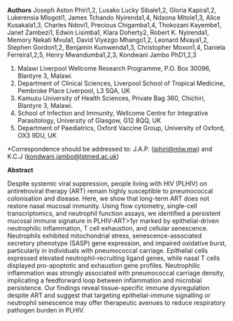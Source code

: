 **Authors**
Joseph Aston Phiri1,2, Lusako Lucky Sibale1,2, Gloria Kapira1,2, Lukerensia Mlogoti1, James Tchando Nyirenda1,4, Ndaona Mitole1,3, Alice Kusakala1,3, Charles Ndovi1, Precious Chigamba1,4, Thokozani Kayembe1, Janet Zambezi1, Edwin Lisimba1, Klara Doherty2, Robert K. Nyirenda1, Memory Nekati Mvula1, David Viyezgo Mhango1,2, Leonard Mvaya1,2, Stephen Gordon1,2, Benjamin Kumwenda1,3, Christopher Moxon1,4, Daniela Ferreira1,2,5, Henry Mwandumba1,2,3, Kondwani Jambo PhD1,2,3

1.	Malawi Liverpool Wellcome Research Programme, P.O. Box 30096, Blantyre 3, Malawi.
2.	Department of Clinical Sciences, Liverpool School of Tropical Medicine, Pembroke Place Liverpool, L3 5QA, UK
3.	Kamuzu University of Health Sciences, Private Bag 360, Chichiri, Blantyre 3, Malawi.
4.	School of Infection and Immunity, Wellcome Centre for Integrative Parasitology, University of Glasgow, G12 8QQ, UK
5.	Department of Paediatrics, Oxford Vaccine Group, University of Oxford, OX3 9DU, UK

*Correspondence should be addressed to: J.A.P. (jphiri@mlw.mw) and K.C.J (kondwani.jambo@lstmed.ac.uk)


**Abstract**

Despite systemic viral suppression, people living with HIV (PLHIV) on antiretroviral therapy (ART) remain highly susceptible to pneumococcal colonisation and disease. Here, we show that long-term ART does not restore nasal mucosal immunity. Using flow cytometry, single-cell transcriptomics, and neutrophil function assays, we identified a persistent mucosal immune signature in PLHIV-ART>1yr marked by epithelial-driven neutrophilic inflammation, T cell exhaustion, and cellular senescence. Neutrophils exhibited mitochondrial stress, senescence-associated secretory phenotype (SASP) gene expression, and impaired oxidative burst, particularly in individuals with pneumococcal carriage. Epithelial cells expressed elevated neutrophil-recruiting ligand genes, while nasal T cells displayed pro-apoptotic and exhaustion gene profiles. Neutrophilic inflammation was strongly associated with pneumococcal carriage density, implicating a feedforward loop between inflammation and microbial persistence. Our findings reveal tissue-specific immune dysregulation despite ART and suggest that targeting epithelial-immune signalling or neutrophil senescence may offer therapeutic avenues to reduce respiratory pathogen burden in PLHIV.
